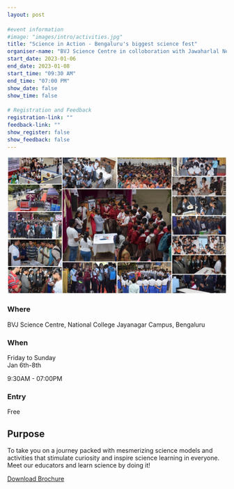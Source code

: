 ```yaml
---
layout: post

#event information
#image: "images/intro/activities.jpg"
title: "Science in Action - Bengaluru's biggest science fest"
organiser-name: "BVJ Science Centre in colloboration with Jawaharlal Nehru Planetarium and The National College Jayanagar"
start_date: 2023-01-06
end_date: 2023-01-08
start_time: "09:30 AM"
end_time: "07:00 PM"
show_date: false
show_time: false

# Registration and Feedback
registration-link: ""
feedback-link: ""
show_register: false
show_feedback: false
---
```


<style>
@mixin transition($settings) {
  -webkit-transition: $settings;
  -moz-transition: $settings;
  -ms-transition: $settings;
  -o-transition: $settings;
  transition: $settings;
}

.btn-collapsible {
  overflow: hidden;
  @include transition(all 500ms ease-in-out);
  max-width: 40px;
  white-space: nowrap;
  &.btn-sm {
    max-width: 34px;
  }
  &.btn-lg {
    max-width: 50px;
  }
  span {
    opacity: 0;
    text-indent: -6px;
    display: inline-block;
    @include transition(all 500ms ease-in-out);
  }
  &:hover {
    max-width: 300px;
    @include transition(all 300ms ease-in-out);
    span {
      opacity: 1;
      text-indent: 0px;
      @include transition(all 300ms ease-in-out);
    }
  }
}








/* Demo Related Styles */

h1 {
  color: #fff;
  font-size: 4rem;
  font-weight: 900;
  margin: 0 0 5px 0;
  background: -webkit-linear-gradient(#fff, #999);
  -webkit-background-clip: text;
  -webkit-text-fill-color: transparent;
  text-align: center;
}
h4 {
  color: lighten(#5c3d86,30%);
  font-size: 24px;
  font-weight: 400;
  text-align: center;
  margin: 0 0 35px 0;
}

</style>

<!-- ======= About Section ======= -->
  <section id="about">
      <div class="container" data-aos="fade-up">
        <div class="row">
      <img src="/images/intro/activities.jpg" alt="Science in Action" caption="Science in Action collage"/>
          <div class="col-lg-3">
            <h3>Where</h3>
            <p>BVJ Science Centre, National College Jayanagar Campus, Bengaluru</p>
          </div>
          <div class="col-lg-3">
            <h3>When</h3>
            <p>Friday to Sunday<br>Jan 6th-8th </p>
            <p>9:30AM - 07:00PM</p>
          </div>
          <div class="col-lg-3">
            <h3>Entry</h3>
            <p>Free</p>
          </div>
          <div class="col-lg-6">
            <h2>Purpose</h2>
            <p>To take you on a journey packed with mesmerizing science models and
activities that stimulate curiosity and inspire science learning in everyone.
Meet our educators and learn science by doing it!</p>
          </div>
        </div>
      </div>
    </section><!-- End About Section -->


<div class="container">
  <div class="row">
    <div class="col-sm-12">
      <p>
        <a class="btn btn-info btn-lg" href="https://drive.google.com/file/u/1/d/1LNnJlrPuqPpFcCsQEXirxy80iGEW5dak/view?usp=sharing" target="blank"><i class="fa fa-cloud-download"></i> <span>Download Brochure</span></a>
<!--        <a class="btn btn-success btn-lg"><i class="fa fa-check"></i> <span>Publish</span></a>-->
      </p>     
    </div>
  </div>
</div>